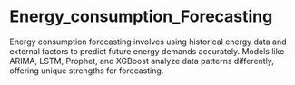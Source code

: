 # Energy_consumption_Forecasting
Energy consumption forecasting involves using historical energy data and external factors to predict future energy demands accurately. Models like ARIMA, LSTM, Prophet, and XGBoost analyze data patterns differently, offering unique strengths for forecasting. 
